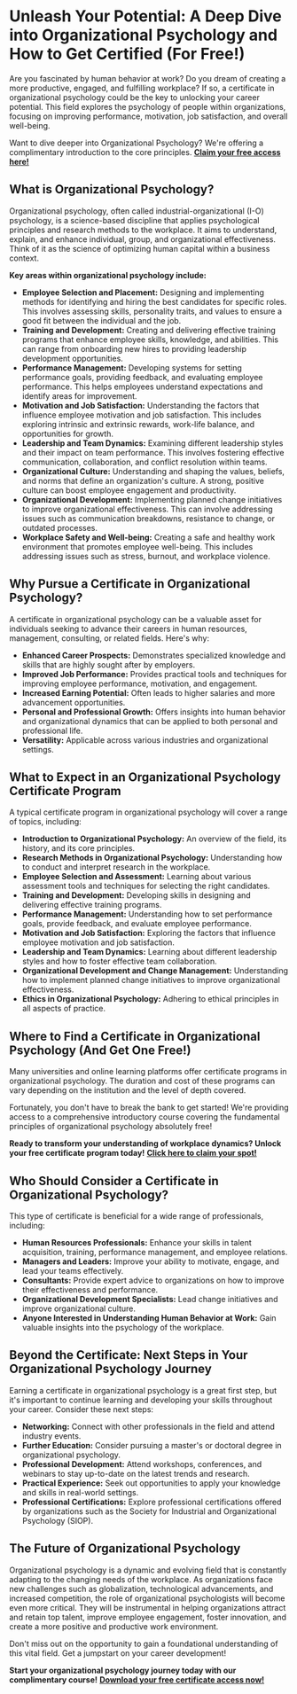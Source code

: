 # Unleash Your Potential: A Deep Dive into Organizational Psychology and How to Get Certified (For Free!)

Are you fascinated by human behavior at work? Do you dream of creating a more productive, engaged, and fulfilling workplace? If so, a certificate in organizational psychology could be the key to unlocking your career potential. This field explores the psychology of people within organizations, focusing on improving performance, motivation, job satisfaction, and overall well-being.

Want to dive deeper into Organizational Psychology? We're offering a complimentary introduction to the core principles. [**Claim your free access here!**](https://udemywork.com/certificate-in-organisational-psychology)

## What is Organizational Psychology?

Organizational psychology, often called industrial-organizational (I-O) psychology, is a science-based discipline that applies psychological principles and research methods to the workplace. It aims to understand, explain, and enhance individual, group, and organizational effectiveness.  Think of it as the science of optimizing human capital within a business context.

**Key areas within organizational psychology include:**

*   **Employee Selection and Placement:** Designing and implementing methods for identifying and hiring the best candidates for specific roles.  This involves assessing skills, personality traits, and values to ensure a good fit between the individual and the job.
*   **Training and Development:** Creating and delivering effective training programs that enhance employee skills, knowledge, and abilities.  This can range from onboarding new hires to providing leadership development opportunities.
*   **Performance Management:** Developing systems for setting performance goals, providing feedback, and evaluating employee performance. This helps employees understand expectations and identify areas for improvement.
*   **Motivation and Job Satisfaction:**  Understanding the factors that influence employee motivation and job satisfaction.  This includes exploring intrinsic and extrinsic rewards, work-life balance, and opportunities for growth.
*   **Leadership and Team Dynamics:** Examining different leadership styles and their impact on team performance. This involves fostering effective communication, collaboration, and conflict resolution within teams.
*   **Organizational Culture:** Understanding and shaping the values, beliefs, and norms that define an organization's culture. A strong, positive culture can boost employee engagement and productivity.
*   **Organizational Development:** Implementing planned change initiatives to improve organizational effectiveness. This can involve addressing issues such as communication breakdowns, resistance to change, or outdated processes.
*   **Workplace Safety and Well-being:** Creating a safe and healthy work environment that promotes employee well-being. This includes addressing issues such as stress, burnout, and workplace violence.

## Why Pursue a Certificate in Organizational Psychology?

A certificate in organizational psychology can be a valuable asset for individuals seeking to advance their careers in human resources, management, consulting, or related fields. Here's why:

*   **Enhanced Career Prospects:** Demonstrates specialized knowledge and skills that are highly sought after by employers.
*   **Improved Job Performance:** Provides practical tools and techniques for improving employee performance, motivation, and engagement.
*   **Increased Earning Potential:** Often leads to higher salaries and more advancement opportunities.
*   **Personal and Professional Growth:** Offers insights into human behavior and organizational dynamics that can be applied to both personal and professional life.
*   **Versatility:** Applicable across various industries and organizational settings.

## What to Expect in an Organizational Psychology Certificate Program

A typical certificate program in organizational psychology will cover a range of topics, including:

*   **Introduction to Organizational Psychology:** An overview of the field, its history, and its core principles.
*   **Research Methods in Organizational Psychology:**  Understanding how to conduct and interpret research in the workplace.
*   **Employee Selection and Assessment:**  Learning about various assessment tools and techniques for selecting the right candidates.
*   **Training and Development:**  Developing skills in designing and delivering effective training programs.
*   **Performance Management:**  Understanding how to set performance goals, provide feedback, and evaluate employee performance.
*   **Motivation and Job Satisfaction:**  Exploring the factors that influence employee motivation and job satisfaction.
*   **Leadership and Team Dynamics:**  Learning about different leadership styles and how to foster effective team collaboration.
*   **Organizational Development and Change Management:** Understanding how to implement planned change initiatives to improve organizational effectiveness.
*   **Ethics in Organizational Psychology:**  Adhering to ethical principles in all aspects of practice.

## Where to Find a Certificate in Organizational Psychology (And Get One Free!)

Many universities and online learning platforms offer certificate programs in organizational psychology. The duration and cost of these programs can vary depending on the institution and the level of depth covered.

Fortunately, you don't have to break the bank to get started! We're providing access to a comprehensive introductory course covering the fundamental principles of organizational psychology absolutely free!

**Ready to transform your understanding of workplace dynamics?  Unlock your free certificate program today!** [**Click here to claim your spot!**](https://udemywork.com/certificate-in-organisational-psychology)

## Who Should Consider a Certificate in Organizational Psychology?

This type of certificate is beneficial for a wide range of professionals, including:

*   **Human Resources Professionals:**  Enhance your skills in talent acquisition, training, performance management, and employee relations.
*   **Managers and Leaders:**  Improve your ability to motivate, engage, and lead your teams effectively.
*   **Consultants:**  Provide expert advice to organizations on how to improve their effectiveness and performance.
*   **Organizational Development Specialists:**  Lead change initiatives and improve organizational culture.
*   **Anyone Interested in Understanding Human Behavior at Work:**  Gain valuable insights into the psychology of the workplace.

## Beyond the Certificate:  Next Steps in Your Organizational Psychology Journey

Earning a certificate in organizational psychology is a great first step, but it's important to continue learning and developing your skills throughout your career. Consider these next steps:

*   **Networking:**  Connect with other professionals in the field and attend industry events.
*   **Further Education:**  Consider pursuing a master's or doctoral degree in organizational psychology.
*   **Professional Development:**  Attend workshops, conferences, and webinars to stay up-to-date on the latest trends and research.
*   **Practical Experience:**  Seek out opportunities to apply your knowledge and skills in real-world settings.
*   **Professional Certifications:**  Explore professional certifications offered by organizations such as the Society for Industrial and Organizational Psychology (SIOP).

## The Future of Organizational Psychology

Organizational psychology is a dynamic and evolving field that is constantly adapting to the changing needs of the workplace.  As organizations face new challenges such as globalization, technological advancements, and increased competition, the role of organizational psychologists will become even more critical. They will be instrumental in helping organizations attract and retain top talent, improve employee engagement, foster innovation, and create a more positive and productive work environment.

Don't miss out on the opportunity to gain a foundational understanding of this vital field.  Get a jumpstart on your career development!

**Start your organizational psychology journey today with our complimentary course!** [**Download your free certificate access now!**](https://udemywork.com/certificate-in-organisational-psychology)
